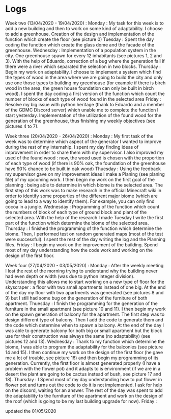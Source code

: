 # Logs 

Week two (13/04/2020 - 19/04/2020) :
Monday : My task for this week is to add a new building and then to work on some kind of adaptability. I choose to add a greenhouse. Creation of the design and implementation of the function which create the floor (see picture 0) 
Tuesday : Spent the day coding the function which create the glass dome and the facade of the greenhouse. 
Wednesday : Implementation of a population system in the city. One greenhouse spawn for every 12 inhabitants (see pictures 1, 2 and 3). With the help of Eduardo, correction of a bug where the generation fail if there were a river which separated the selection in two blocks.
Thursday : Begin my work on adaptability. I choose to implement a system which find the types of wood in the area where we are going to build the city and only use one those types to building my greenhouse (for example if there is birch wood in the area, the green house foundation can only be built in birch wood). I spent the day coding a first version of the function which count the number of blocks of each type of wood found in the selected area 
Friday : Resolve my big issue with python heritage (thank to Eduardo and a member of the GDMC Discord server) which unable me to complete the function I start yesterday. Implementation of the utilization of the found wood for the generation of the greenhouse, thus finishing my weekly objectives (see pictures 4 to 7).

Week three (20/04/2020 - 26/04/2020) :
Monday : My first task of the week was to determine which aspect of the generator I wanted to improve during the rest of my internship. I spent my day finding ideas of improvement in order to share them with my supervisor. I also improved my used of the found wood : now, the wood used is chosen with the proportion of each type of wood (if there is 90% oak, the foundation of the greenhouse have 90% chance to be built in oak wood)
Thuesday : Using the feedback my supervisor gave on my improvement ideas I make a Planing (see planing file) of my upcoming work. I then begin my work on the first goal of the planning : being able to determine in which biome is the selected area. The first step of this work was to make research in the official Minecraft wiki in order to identify some properties of the different major biome (which are going to lead to a way to identify them). For example, you can only find cocoa in a jungle.
Wednesday : Programming of the function which count the numbers of block of each type of ground block and plant of the selected area. With the help of the research I made Tuesday I write the first part of the function which determine the biome of the selected area.
Thursday : I finished the programming of the function which determine the biome. Then, I performed test on random generated maps (most of the test were successful). I spent the rest of the day writing the log and the Planning files.
Friday : I begin my work on the improvement of the building. Spend most of my day understanding how the code work and working on the design of the first floor.

Week four (27/04/2020 - 03/05/2020) :
Monday : After the weekly meeting I lost the rest of the morning trying to understand why the building never had even depth or width (was due to python integer division). Understanding this allows me to start working on a new type of floor for the skyscraper : a floor with two small apartments instead of one big. At the end of the day my floor with two apartments was generated (see pictures 8 and 9) but I still had some bug on the generation of the furniture of both apartment. 
Thuesday : I finish the programming for the generation of the furniture in the small apartment (see picture 10 and 11). I then begin my work on the spawn generation of balcony for the apartment. The first step was to design different type of balcony. Then I add the code to generate them and the code which determine when to spawn a balcony. At the end of the day I was able to generate balcony for both big or small apartment but the block use for their construction was always the same (no adaptability) (see pictures 12 and 13).
Wednesday : Thank to my function which determine the biome, I was able to program the adaptability for the balconies (see picture 14 and 15). I then continue my work on the design of the first floor (he gave me a lot of trouble, see picture 16) and then begin my programming of its generation. Currently, the first floor is almost generated properly (I have a problem with the flower pot) and it adapts to is environment (if we are in a desert the plant are going to be cactus instead of bush, see picture 17 and 18).
Thursday : I Spend most of my day understanding how to put flower in flower pot and turns out the code to do it is not implemented. I ask for help on the discord, waiting for an answer. The rest of the day was spent to add the adaptability to the furniture of the apartment and work on the design of the roof (which is going to be my last building upgrade for now).
Friday :

updated the 01/05/2020 
